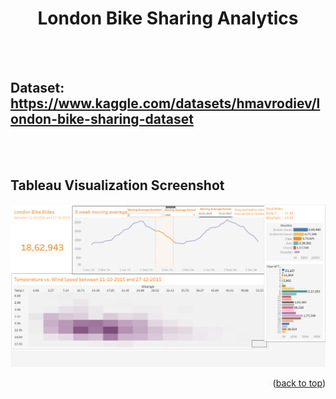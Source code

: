 <a name="readme-top"></a>

<h1 align="center">London Bike Sharing Analytics</h1>

<br></br>
## Dataset: https://www.kaggle.com/datasets/hmavrodiev/london-bike-sharing-dataset  
<br></br>
## Tableau Visualization Screenshot
<img src="https://github.com/shreyash04/London-Bike-Sharing-Analytics/blob/main/London%20Bike%20Analytics.png">

<p align="right">(<a href="#readme-top">back to top</a>)</p>
